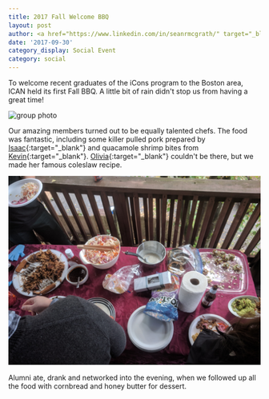 ```yaml
---
title: 2017 Fall Welcome BBQ
layout: post
author: <a href="https://www.linkedin.com/in/seanrmcgrath/" target="_blank">Sean McGrath</a>
date: '2017-09-30'
category_display: Social Event
category: social
---
```

To welcome recent graduates of the iCons program to the Boston area, ICAN held its first Fall BBQ. A little bit of rain didn't stop us from having a great time!

<img src="/img/2017-09-30-fall-welcome-bbq/group-photo.jpg" width="800" alt="group photo" />

Our amazing members turned out to be equally talented chefs. The food was fantastic, including some killer pulled pork prepared by [Isaac](https://www.facebook.com/isaac.han.12){:target="_blank"} and quacamole shrimp bites from [Kevin](https://www.linkedin.com/in/kevin-cavanaugh-73262880/){:target="_blank"}. [Olivia](https://www.linkedin.com/in/oliviarobertssano/){:target="_blank"} couldn't be there, but we made her famous coleslaw recipe.

<img src="/img/2017-09-30-fall-welcome-bbq/food.jpg" width="800" alt="food on the table" />

Alumni ate, drank and networked into the evening, when we followed up all the food with cornbread and honey butter for dessert. 
